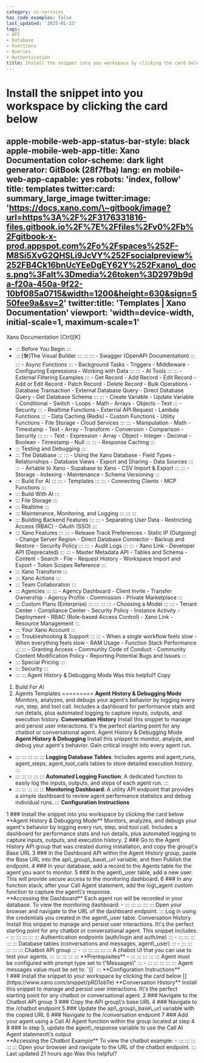 ```yaml
---
category: ai-services
has_code_examples: false
last_updated: '2025-01-23'
tags:
- API
- Database
- Functions
- Queries
- Authentication
title: Install the snippet into you workspace by clicking the card below
---
```


# Install the snippet into you workspace by clicking the card below

apple-mobile-web-app-status-bar-style: black
apple-mobile-web-app-title: Xano Documentation
color-scheme: dark light
generator: GitBook (28f7fba)
lang: en
mobile-web-app-capable: yes
robots: 'index, follow'
title: templates
twitter:card: summary\_large\_image
twitter:image: 'https://docs.xano.com/\~gitbook/image?url=https%3A%2F%2F3176331816-files.gitbook.io%2F%7E%2Ffiles%2Fv0%2Fb%2Fgitbook-x-prod.appspot.com%2Fo%2Fspaces%252F-M8Si5XvG2QHSLi9JcVY%252Fsocialpreview%252FB4Ck16bnUcYEeDgEY62Y%252Fxano\_docs.png%3Falt%3Dmedia%26token%3D2979b9da-f20a-450a-9f22-10bf085a0715&width=1200&height=630&sign=550fee9a&sv=2'
twitter:title: 'Templates \| Xano Documentation'
viewport: 'width=device-width, initial-scale=1, maximum-scale=1'
---
[](../../index.html)
Xano Documentation
[Ctrl][K]
-   ::: 
    Before You Begin
    :::
-   ::: 
    [🛠️]The Visual Builder
    :::
        ::: 
            ::: 
            -   Swagger (OpenAPI Documentation)
            :::
            ::: 
            -   Async Functions
            :::
        -   Background Tasks
        -   Triggers
        -   Middleware
        -   Configuring Expressions
        -   Working with Data
        :::
        ::: 
        -   AI Tools
            ::: 
                ::: 
                -   External Filtering Examples
                :::
            -   Get Record
            -   Add Record
            -   Edit Record
            -   Add or Edit Record
            -   Patch Record
            -   Delete Record
            -   Bulk Operations
            -   Database Transaction
            -   External Database Query
            -   Direct Database Query
            -   Get Database Schema
            :::
            ::: 
            -   Create Variable
            -   Update Variable
            -   Conditional
            -   Switch
            -   Loops
            -   Math
            -   Arrays
            -   Objects
            -   Text
            :::
        -   Security
            ::: 
            -   Realtime Functions
            -   External API Request
            -   Lambda Functions
            :::
        -   Data Caching (Redis)
        -   Custom Functions
        -   Utility Functions
        -   File Storage
        -   Cloud Services
        :::
        ::: 
        -   Manipulation
        -   Math
        -   Timestamp
        -   Text
        -   Array
        -   Transform
        -   Conversion
        -   Comparison
        -   Security
        :::
        ::: 
        -   Text
        -   Expression
        -   Array
        -   Object
        -   Integer
        -   Decimal
        -   Boolean
        -   Timestamp
        -   Null
        :::
        ::: 
        -   Response Caching
        :::
-   ::: 
    Testing and Debugging
    :::
-   ::: 
    The Database
    :::
        ::: 
        -   Using the Xano Database
        -   Field Types
        -   Relationships
        -   Database Views
        -   Export and Sharing
        -   Data Sources
        :::
        ::: 
        -   Airtable to Xano
        -   Supabase to Xano
        -   CSV Import & Export
        :::
        ::: 
        -   Storage
        -   Indexing
        -   Maintenance
        -   Schema Versioning
        :::
-   ::: 
    Build For AI
    :::
        ::: 
        -   Templates
        :::
        ::: 
        -   Connecting Clients
        -   MCP Functions
        :::
-   ::: 
    Build With AI
    :::
-   ::: 
    File Storage
    :::
-   ::: 
    Realtime
    :::
-   ::: 
    Maintenance, Monitoring, and Logging
    :::
        ::: 
        :::
-   ::: 
    Building Backend Features
    :::
        ::: 
        -   Separating User Data
        -   Restricting Access (RBAC)
        -   OAuth (SSO)
        :::
-   ::: 
    Xano Features
    :::
        ::: 
        -   Release Track Preferences
        -   Static IP (Outgoing)
        -   Change Server Region
        -   Direct Database Connector
        -   Backup and Restore
        -   Security Policy
        :::
        ::: 
        -   Audit Logs
        :::
        ::: 
        -   Xano Link
        -   Developer API (Deprecated)
        :::
        ::: 
        -   Master Metadata API
        -   Tables and Schema
        -   Content
        -   Search
        -   File
        -   Request History
        -   Workspace Import and Export
        -   Token Scopes Reference
        :::
-   ::: 
    Xano Transform
    :::
-   ::: 
    Xano Actions
    :::
-   ::: 
    Team Collaboration
    :::
-   ::: 
    Agencies
    :::
        ::: 
        -   Agency Dashboard
        -   Client Invite
        -   Transfer Ownership
        -   Agency Profile
        -   Commission
        -   Private Marketplace
        :::
-   ::: 
    Custom Plans (Enterprise)
    :::
        ::: 
            ::: 
                ::: 
                -   Choosing a Model
                :::
            :::
        -   Tenant Center
        -   Compliance Center
        -   Security Policy
        -   Instance Activity
        -   Deployment
        -   RBAC (Role-based Access Control)
        -   Xano Link
        -   Resource Management
        :::
-   ::: 
    Your Xano Account
    :::
-   ::: 
    Troubleshooting & Support
    :::
        ::: 
        -   When a single workflow feels slow
        -   When everything feels slow
        -   RAM Usage
        -   Function Stack Performance
        :::
        ::: 
        -   Granting Access
        -   Community Code of Conduct
        -   Community Content Modification Policy
        -   Reporting Potential Bugs and Issues
        :::
-   ::: 
    Special Pricing
    :::
-   ::: 
    Security
    :::
-   ::: 
    :::
    Agent History & Debugging Mode
Was this helpful?
Copy
1.  Build For AI
2.  Agents
Templates 
=========
[](templates.html#agent-history-and-debugging-mode)
**Agent History & Debugging Mode**
Monitors, analyzes, and debugs your agent's behavior by logging every run, step, and tool call. Includes a dashboard for performance stats and run details, plus automated logging to capture inputs, outputs, and execution history.
[](templates.html#conversation-history)
**Conversation History**
Install this snippet to manage and persist user interactions. It\'s the perfect starting point for any chatbot or conversational agent.
Agent History & Debugging Mode
**Agent History & Debugging**
Install this snippet to monitor, analyze, and debug your agent\'s behavior. Gain critical insight into every agent run.
-   ::: 
    ::: 
    :::
    :::
    ::: 
    **Logging Database Tables**: Includes agents and agent\_runs, agent\_steps, agent\_tool\_calls tables to store detailed execution history.
    :::
-   ::: 
    ::: 
    :::
    :::
    ::: 
    **Automated Logging Function**: A dedicated function to easily log the inputs, outputs, and steps of each agent run.
    :::
-   ::: 
    ::: 
    :::
    :::
    ::: 
    **Monitoring Dashboard**: A utility API endpoint that provides a simple dashboard to review agent performance statistics and debug individual runs.
    :::
**Configuration Instructions**
<div>
1
###  
Install the snippet into you workspace by clicking the card below
**Agent History & Debugging Mode**
Monitors, analyzes, and debugs your agent's behavior by logging every run, step, and tool call. Includes a dashboard for performance stats and run details, plus automated logging to capture inputs, outputs, and execution history.
2
###  
Go to the Agent History API group that was created during installation, and copy the group\'s Base URL
3
###  
In the Dashboard API within the Agent History group, paste the Base URL into the api\_group\_base\_url variable, and then Publish the endpoint.
4
###  
In your database, add a record to the Agents table for the agent you want to monitor.
5
###  
In the agent\_user table, add a new user. This will provide secure access to the monitoring dashboard.
6
###  
In any function stack, after your Call Agent statement, add the log\_agent custom function to capture the agent\'s response.
</div>
**Accessing the Dashboard**
Each agent run will be recorded in your database.
To view the monitoring dashboard:
-   ::: 
    ::: 
    :::
    :::
    ::: 
    Open your browser and navigate to the URL of the dashboard endpoint.
    :::
Log in using the credentials you created in the agent\_user table.
Conversation History
Install this snippet to manage and persist user interactions. It\'s the perfect starting point for any chatbot or conversational agent.
This snippet includes:
-   ::: 
    ::: 
    :::
    :::
    ::: 
    Authentication endpoints (auth/login and auth/me)
    :::
-   ::: 
    ::: 
    :::
    :::
    ::: 
    Database tables (conversations and messages, agent\_user)
    :::
-   ::: 
    ::: 
    :::
    :::
    ::: 
    Chatbot API group
    :::
-   ::: 
    ::: 
    :::
    :::
    ::: 
    A chabot UI that you can use to test your agents.
    ::: 
    ::: 
    :::
    :::
    :::
**Prerequisites**
-   ::: 
    ::: 
    :::
    :::
    ::: 
    Agent must be configured with prompt type set to \"Messages\"
    :::
-   ::: 
    ::: 
    :::
    :::
    ::: 
    Agent messages value must be set to: `{}`
    :::
**Configuration Instructions**
<div>
1
###  
Install the snippet to your workspace by clicking the card below
[](https://www.xano.com/snippet/pRD1obTe)
**Conversation History**
Install this snippet to manage and persist user interactions. It\'s the perfect starting point for any chatbot or conversational agent.
2
###  
Navigate to the Chatbot API group
3
###  
Copy the API group\'s base URL
4
###  
Navigate to the /chatbot endpoint
5
###  
Update the api\_group\_base\_url variable with the copied URL
6
###  
Navigate to the /conversation endpoint
7
###  
Add your agent using a Call AI Agent function within the group located at step 4
8
###  
In step 5, update the agent\_response variable to use the Call AI Agent statement\'s output
</div>
**Accessing the Chatbot Example**
To view the chatbot example:
-   ::: 
    ::: 
    :::
    :::
    ::: 
    Open your browser and navigate to the URL of the chatbot endpoint.
    :::
Last updated 21 hours ago
Was this helpful?